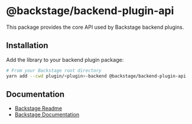 # @backstage/backend-plugin-api

This package provides the core API used by Backstage backend plugins.

## Installation

Add the library to your backend plugin package:

```bash
# From your Backstage root directory
yarn add --cwd plugin/<plugin>-backend @backstage/backend-plugin-api
```

## Documentation

- [Backstage Readme](https://github.com/backstage/backstage/blob/master/README.md)
- [Backstage Documentation](https://github.com/backstage/backstage/blob/master/docs/README.md)
